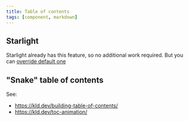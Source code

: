 ```yaml
---
title: Table of contents
tags: [component, markdown]
---
```


## Starlight

Starlight already has this feature, so no additional work required. But you can [override default one](https://starlight.astro.build/reference/overrides/#tableofcontents)

## "Snake" table of contents

See:

- https://kld.dev/building-table-of-contents/
- https://kld.dev/toc-animation/
